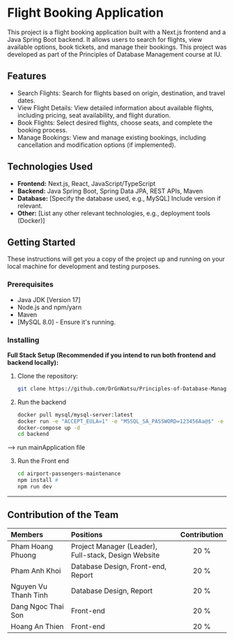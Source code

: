 # Flight Booking Application

This project is a flight booking application built with a Next.js frontend and a Java Spring Boot backend. It allows users to search for flights, view available options, book tickets, and manage their bookings. This project was developed as part of the Principles of Database Management course at IU.

## Features

* Search Flights: Search for flights based on origin, destination, and travel dates.
* View Flight Details: View detailed information about available flights, including pricing, seat availability, and flight duration.
* Book Flights: Select desired flights, choose seats, and complete the booking process.
* Manage Bookings: View and manage existing bookings, including cancellation and modification options (if implemented).

## Technologies Used

* **Frontend:** Next.js, React, JavaScript/TypeScript
* **Backend:** Java Spring Boot, Spring Data JPA, REST APIs, Maven
* **Database:** [Specify the database used, e.g., MySQL]  Include version if relevant.
* **Other:** [List any other relevant technologies, e.g., deployment tools (Docker)]

## Getting Started

These instructions will get you a copy of the project up and running on your local machine for development and testing purposes.

### Prerequisites

* Java JDK [Version 17]
* Node.js and npm/yarn 
* Maven 
* [MySQL 8.0] - Ensure it's running.


### Installing

**Full Stack Setup (Recommended if you intend to run both frontend and backend locally):**

1. Clone the repository:
   ```bash
   git clone https://github.com/DrGnNatsu/Principles-of-Database-Management-IU.git

2. Run the backend
   ```bash
   docker pull mysql/mysql-server:latest
   docker run -e "ACCEPT_EULA=1" -e "MSSQL_SA_PASSWORD=123456Aa@$" -e "MSSQL_PID=Developer" -e "MSSQL_USER=root" -p 1433:1433 -d --name=pdmdb mysql/mysql-server:latest
   docker-compose up -d
   cd backend
--> run mainApplication file

3. Run the Front end
   ```bash
   cd airport-passengers-maintenance
   npm install #
   npm run dev

---
## Contribution of the Team
| Members                    | Positions                                                  | Contribution
| :--------                  | :-------                                                   |:-------:
| Pham Hoang Phuong          | Project Manager (Leader), Full-stack, Design Website       | 20 %
| Pham Anh Khoi              | Database Design, Front-end, Report                         | 20 %
| Nguyen Vu Thanh Tinh       | Database Design, Report                                    | 20 %
| Dang Ngoc Thai Son         | Front-end                                                  | 20 %
| Hoang An Thien             | Front-end                                                  | 20 %
